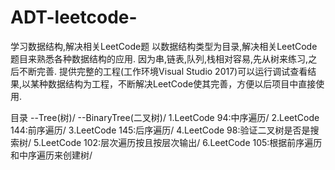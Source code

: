 # ADT-leetcode-
学习数据结构,解决相关LeetCode题
以数据结构类型为目录,解决相关LeetCode题目来熟悉各种数据结构的应用.
因为串,链表,队列,栈相对容易,先从树来练习,之后不断完善.
提供完整的工程(工作环境Visual Studio 2017)可以运行调试查看结果,以某种数据结构为工程，不断解决LeetCode使其完善，方便以后项目中直接使用.

目录
--Tree(树)/
	--BinaryTree(二叉树)/
		1.LeetCode 94:中序遍历/
		2.LeetCode 144:前序遍历/
		3.LeetCode 145:后序遍历/
		4.LeetCode 98:验证二叉树是否是搜索树/
		5.LeetCode 102:层次遍历按且按层次输出/
		6.LeetCode 105:根据前序遍历和中序遍历来创建树/
